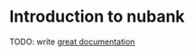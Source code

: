 # Introduction to nubank

TODO: write [great documentation](http://jacobian.org/writing/what-to-write/)
